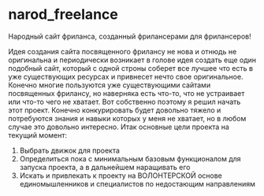 # narod_freelance
Народный сайт фриланса, созданный фрилансерами для фрилансеров!

Идея создания сайта посвященного фрилансу не нова и отнюдь не оригинальна и периодически возникает в голове идея создать еще один подобный сайт, который с одной строны соберет все лучшее что есть в уже существующих ресурсах и привнесет нечто свое оригинальное. Конечно многие пользуются уже существующими сайтами посвященных фрилансу, но наверняка есть что-то, что не устраивает или что-то чего не хватает. Вот собственно поэтому я решил начать этот проект. Конечно конкурировать будет довольно тяжело и потребуются знания и навыки которых у меня не хватает, но в любом случае это довольно интересно.
Итак основные цели проекта на текущий момент:
1) Выбрать движок для проекта
2) Определиться пока с минимальным базовым функционалом для запуска проекта, а в дальнейшем наращивать его
3) Искать и привлекать к проекту на ВОЛОНТЕРСКОЙ основе единомышленников и специалистов по недостающим направлениям
